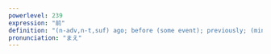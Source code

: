 ```yaml
---
powerlevel: 239
expression: "前"
definition: "(n-adv,n-t,suf) ago; before (some event); previously; (minutes) to (the hour); in front (of); before (e.g. the house); head (of a line); front (e.g. of a bus); fore part; in the presence of; (P)"
pronunciation: "まえ"
---
```

